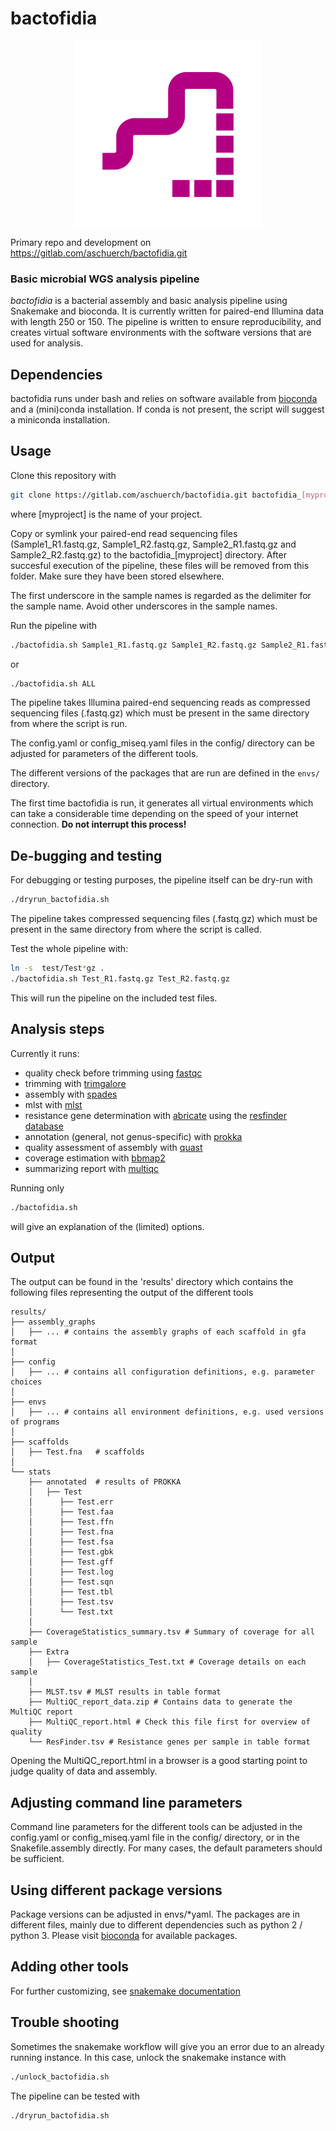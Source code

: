 # bactofidia
                                                                                                                                                                             

<img src="config/noun_Snake_1753915_B30083.png" width="300px" style="display: block; margin: auto;" />

Primary repo and development on https://gitlab.com/aschuerch/bactofidia.git

### Basic microbial WGS analysis pipeline

*bactofidia* is a bacterial assembly and basic analysis pipeline using Snakemake and bioconda.
It is currently written for paired-end Illumina data with length 250 or 150. The pipeline is written to ensure reproducibility, 
and creates virtual software environments with the software versions that are used for analysis.

## Dependencies

bactofidia runs under bash and relies on software available from [bioconda](https://bioconda.github.io) and a (mini)conda installation. 
If conda is not present, the script will suggest a miniconda installation.

## Usage 

Clone this repository with

```bash
git clone https://gitlab.com/aschuerch/bactofidia.git bactofidia_[myproject]
```

where [myproject] is the name of your project.

Copy or symlink your paired-end read sequencing files
(Sample1_R1.fastq.gz, Sample1_R2.fastq.gz, Sample2_R1.fastq.gz and Sample2_R2.fastq.gz) to the bactofidia_[myproject] directory.
After succesful execution of the pipeline, these files will be removed from this folder. Make sure they have been stored elsewhere.


The first underscore in the sample names is regarded as the delimiter for the sample name.
Avoid other underscores in the sample names.

Run the pipeline with


```bash
./bactofidia.sh Sample1_R1.fastq.gz Sample1_R2.fastq.gz Sample2_R1.fastq.gz Sample2_R2.fastq.gz
```
or 

```bash
./bactofidia.sh ALL
```

The pipeline takes Illumina paired-end sequencing reads as compressed sequencing files (.fastq.gz) 
which must be present in the same directory from where the script is run.

The config.yaml or config_miseq.yaml files in the config/ directory can be adjusted for parameters of the different tools.

The different versions of the packages that are run are defined in the `envs/` directory. 

The first time bactofidia is run, it generates all virtual environments which can take a considerable time depending on the speed of your internet connection.
**Do not interrupt this process!**


## De-bugging and testing

For debugging or testing purposes, the pipeline itself can be dry-run with 

```bash
./dryrun_bactofidia.sh
```

The pipeline takes compressed sequencing files (.fastq.gz) which must be 
present in the same directory from where the script is called.

Test the whole pipeline with:

```bash
ln -s  test/Test*gz .
./bactofidia.sh Test_R1.fastq.gz Test_R2.fastq.gz
```

This will run the pipeline on the included test files.

## Analysis steps

Currently it runs:
 - quality check before trimming using [fastqc](http://bioconda.github.io/recipes/fastqc/README.html)
 - trimming with [trimgalore](http://bioconda.github.io/recipes/trimgalore/README.html)
 - assembly with [spades](http://bioconda.github.io/recipes/spades/README.html)
 - mlst with [mlst](http://bioconda.github.io/recipes/mlst/README.html)
 - resistance gene determination with [abricate](http://bioconda.github.io/recipes/abricate/README.html) using the [resfinder database](https://cge.cbs.dtu.dk/services/ResFinder/)
 - annotation (general, not genus-specific) with [prokka](http://bioconda.github.io/recipes/prokka/README.html)
 - quality assessment of assembly with [quast](http://bioconda.github.io/recipes/quast/README.html)
 - coverage estimation with [bbmap2](http://bioconda.github.io/recipes/bbmap/README.html)
 - summarizing report with [multiqc](http://bioconda.github.io/recipes/multiqc/README.html)

Running only 

```bash
./bactofidia.sh
```

will give an explanation of the (limited) options.


## Output

The output can be found in the 'results' directory which contains the following files representing the output of the different tools

```
results/
├── assembly_graphs
│   ├── ... # contains the assembly graphs of each scaffold in gfa format
│
├── config
│   ├── ... # contains all configuration definitions, e.g. parameter choices
│ 
├── envs
│   ├── ... # contains all environment definitions, e.g. used versions of programs
│ 
├── scaffolds
│   ├── Test.fna   # scaffolds
│   
└── stats
    ├── annotated  # results of PROKKA
    │   ├── Test
    │      ├── Test.err
    │      ├── Test.faa
    │      ├── Test.ffn
    │      ├── Test.fna
    │      ├── Test.fsa
    │      ├── Test.gbk
    │      ├── Test.gff
    │      ├── Test.log
    │      ├── Test.sqn
    │      ├── Test.tbl
    │      ├── Test.tsv
    │      └── Test.txt
    │   
    ├── CoverageStatistics_summary.tsv # Summary of coverage for all sample
    ├── Extra
    │   ├── CoverageStatistics_Test.txt # Coverage details on each sample
    │ 
    ├── MLST.tsv # MLST results in table format
    ├── MultiQC_report_data.zip # Contains data to generate the MultiQC report
    ├── MultiQC_report.html # Check this file first for overview of quality
    └── ResFinder.tsv # Resistance genes per sample in table format
```

Opening the MultiQC_report.html in a browser is a good starting point to judge quality of data and assembly.


## Adjusting command line parameters

Command line parameters for the different tools can be adjusted in the config.yaml or config_miseq.yaml file in the config/ directory, 
or in the Snakefile.assembly directly. For many cases, the default parameters should be sufficient.


## Using different package versions

Package versions can be adjusted in envs/*yaml. 
The packages are in different files, mainly due to different dependencies such as python 2 / python 3.
Please visit [bioconda](http://bioconda.github.io/) for available packages.


## Adding other tools

For further customizing, see [snakemake documentation](https://snakemake.readthedocs.io/en/stable/)


## Trouble shooting

Sometimes the snakemake workflow will give you an error due to an already running instance.
In this case, unlock the snakemake instance with

```bash
./unlock_bactofidia.sh
```
The pipeline can be tested with

```bash
./dryrun_bactofidia.sh
```
